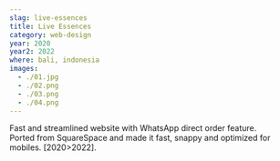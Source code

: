 ```yaml
---
slag: live-essences
title: Live Essences
category: web-design
year: 2020
year2: 2022
where: bali, indonesia
images:
  - ./01.jpg
  - ./02.png
  - ./03.png
  - ./04.png
---
```


Fast and streamlined website with WhatsApp direct order feature.<br>
Ported from SquareSpace and made it fast, snappy and optimized for mobiles.
[2020>2022].
